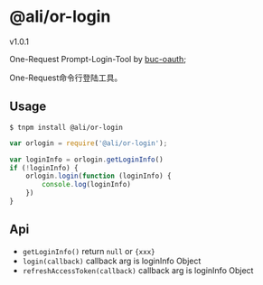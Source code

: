 # @ali/or-login 

v1.0.1

One-Request Prompt-Login-Tool by [buc-oauth](http://web.npm.alibaba-inc.com/package/@ali/buc-oauth);

One-Request命令行登陆工具。

## Usage

```shell
$ tnpm install @ali/or-login

```

```javascript
var orlogin = require('@ali/or-login');

var loginInfo = orlogin.getLoginInfo()
if (!loginInfo) {
	orlogin.login(function (loginInfo) {
		console.log(loginInfo)
	})
}
```

## Api

+ `getLoginInfo()` return `null` or `{xxx}`
+ `login(callback)` callback arg is loginInfo Object
+ `refreshAccessToken(callback)` callback arg is loginInfo Object